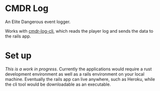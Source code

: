# CMDR Log

An Elite Dangerous event logger.

Works with [cmdr-log-cli](https://github.com/ageiersbach/cmdr-log-cli),
which reads the player log and sends the data to the rails app.

# Set up

_This is a work in progress_. Currently the applications would require a rust development environment
as well as a rails environment on your local machine. Eventually the rails app
can live anywhere, such as Heroku, while the cli tool would be downloadable as
an executable.  
